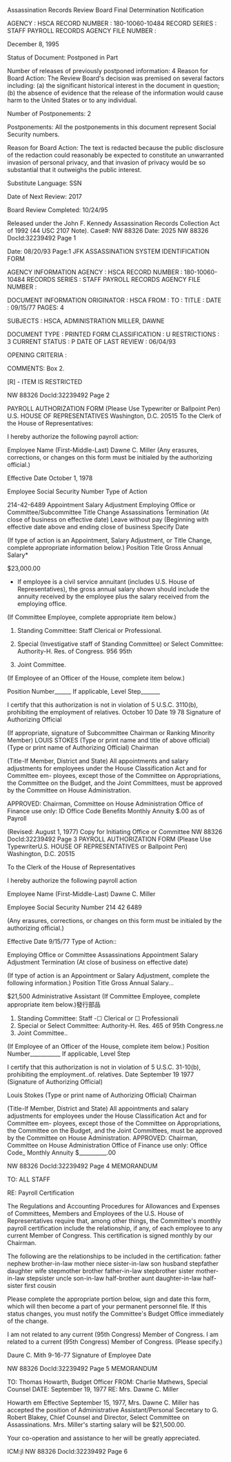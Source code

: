 Assassination Records Review Board
Final Determination Notification

AGENCY : HSCA
RECORD NUMBER : 180-10060-10484
RECORD SERIES : STAFF PAYROLL RECORDS
AGENCY FILE NUMBER :

December 8, 1995

Status of Document: Postponed in Part

Number of releases of previously postponed information: 4
Reason for Board Action: The Review Board's decision was premised on several factors
including: (a) the significant historical interest in the document in question; (b) the
absence of evidence that the release of the information would cause harm to the United
States or to any individual.

Number of Postponements: 2

Postponements: All the postponements in this document represent Social Security numbers.

Reason for Board Action: The text is redacted because the public disclosure of the redaction could
reasonably be expected to constitute an unwarranted invasion of personal privacy, and that invasion of
privacy would be so substantial that it outweighs the public interest.

Substitute Language: SSN

Date of Next Review: 2017

Board Review Completed: 10/24/95

Released under the John F. Kennedy Assassination Records Collection Act of 1992
(44 USC 2107 Note). Case#: NW 88326 Date: 2025
NW 88326
DocId:32239492 Page 1

Date: 08/20/93
Page:1
JFK ASSASSINATION SYSTEM
IDENTIFICATION FORM

AGENCY INFORMATION
AGENCY : HSCA
RECORD NUMBER : 180-10060-10484
RECORDS SERIES :
STAFF PAYROLL RECORDS
AGENCY FILE NUMBER :

DOCUMENT INFORMATION
ORIGINATOR : HSCA
FROM :
TO :
TITLE :
DATE : 09/15/77
PAGES: 4

SUBJECTS :
HSCA, ADMINISTRATION
MILLER, DAWNE

DOCUMENT TYPE : PRINTED FORM
CLASSIFICATION : U
RESTRICTIONS : 3
CURRENT STATUS : P
DATE OF LAST REVIEW : 06/04/93

OPENING CRITERIA :

COMMENTS:
Box 2.

[R] - ITEM IS RESTRICTED

NW 88326
DocId:32239492 Page 2

PAYROLL AUTHORIZATION FORM
(Please Use Typewriter
or Ballpoint Pen)
U.S. HOUSE OF REPRESENTATIVES
Washington, D.C. 20515
To the Clerk of the House of Representatives:

I hereby authorize the following payroll action:

Employee Name (First-Middle-Last)
Dawne C. Miller
(Any erasures, corrections, or changes
on this form must be initialed by the
authorizing official.)

Effective Date
October 1, 1978

Employee Social Security Number
Type of Action

214-42-6489
Appointment
Salary Adjustment
Employing Office or Committee/Subcommittee
Title Change
Assassinations
Termination (At close of business on effective date)
Leave without pay (Beginning with effective date above and ending
close of business
Specify Date

(If type of action is an Appointment, Salary Adjustment, or Title Change, complete appropriate information below.)
Position Title
Gross Annual Salary*

$23,000.00
* If employee is a civil service annuitant (includes U.S. House of Representatives), the gross annual salary shown should include the annuity received by the employee
plus the salary received from the employing office.

(If Committee Employee, complete appropriate item below.)

1. Standing Committee: Staff Clerical or Professional.
2. Special (Investigative staff of Standing Committee) or Select Committee: Authority-H. Res. of Congress.
956 95th

3. Joint Committee.

(If Employee of an Officer of the House, complete item below.)

Position Number______ If applicable, Level Step_______

I certify that this authorization is not in violation of 5 U.S.C. 3110(b), prohibiting the employment of
relatives.
October 10
Date 19 78
Signature of Authorizing Official

(If appropriate, signature of Subcommittee Chairman or Ranking Minority Member) LOUIS STOKES
(Type or print name and title of above official) (Type or print name of Authorizing Official)
Chairman

(Title-If Member, District and State)
All appointments and salary adjustments for employees under the House Classification Act and for Committee em-
ployees, except those of the Committee on Appropriations, the Committee on the Budget, and the Joint Committees, must
be approved by the Committee on House Administration.

APPROVED:
Chairman, Committee on House Administration
Office of Finance use only:
ID
Office Code
Benefits
Monthly Annuity $.00 as of
Payroll

(Revised: August 1, 1977)
Copy for Initiating Office or Committee
NW 88326
DocId:32239492 Page 3
PAYROLL AUTHORIZATION FORM
(Please Use TypewriterU.S. HOUSE OF REPRESENTATIVES
or Ballpoint Pen) Washington, D.C. 20515

To the Clerk of the House of Representatives

I hereby authorize the following payroll action

Employee Name (First-Middle-Last)
Dawne C. Miller

Employee Social Security Number
214 42 6489

(Any erasures, corrections, or changes
on this form must be initialed by the
authorizing official.)

Effective Date
9/15/77
Type of Action::

Employing Office or Committee
Assassinations
Appointment
Salary Adjustment
Termination (At close of business on effective date)

(If type of action is an Appointment or Salary Adjustment, complete the following information.)
Position Title
Gross Annual Salary...

$21,500
Administrative Assistant
(If Committee Employee, complete appropriate item below.)發行部品

1. Standing Committee: Staff -☐ Clerical or ☐ Professionali
2. Special or Select Committee: Authority-H. Res. 465 of 95th Congress.ne
3. Joint Committee..

(If Employee of an Officer of the House, complete item below.)
Position Number___________ If applicable, Level Step

I certify that this authorization is not in violation of 5 U.S.C. 31-10(b), prohibiting the employment..of.
relatives.
Date
September 19 1977
(Signature of Authorizing Official)

Louis Stokes
(Type or print name of Authorizing Official)
Chairman

(Title-If Member, District and State)
All appointments and salary adjustments for employees under the House Classification Act and for Committee em-
ployees, except those of the Committee on Appropriations, the Committee on the Budget, and the Joint Committees, must
be approved by the Committee on House Administration.
APPROVED:
Chairman, Committee on House Administration
Office of Finance use only:
Office Code_
Monthly Annuity $__________.00

NW 88326
DocId:32239492 Page 4
MEMORANDUM

TO: ALL STAFF

RE: Payroll Certification

The Regulations and Accounting Procedures for Allowances and
Expenses of Committees, Members and Employees of the U.S. House of
Representatives require that, among other things, the Committee's
monthly payroll certification include the relationship, if any, of
each employee to any current Member of Congress. This certification
is signed monthly by our Chairman.

The following are the relationships to be included in the
certification:
father nephew brother-in-law
mother niece sister-in-law
son husband stepfather
daughter wife stepmother
brother father-in-law stepbrother
sister mother-in-law stepsister
uncle son-in-law half-brother
aunt daughter-in-law half-sister
first cousin

Please complete the appropriate portion below, sign and date
this form, which will then become a part of your permanent personnel
file. If this status changes, you must notify the Committee's Budget
Office immediately of the change.

I am not related to any current (95th Congress) Member of Congress.
I am related to a current (95th Congress) Member of Congress.
(Please specify.)

Daure C. Mith 9-16-77
Signature of Employee Date

NW 88326
DocId:32239492 Page 5
MEMORANDUM

TO: Thomas Howarth, Budget Officer
FROM: Charlie Mathews, Special Counsel
DATE: September 19, 1977
RE: Mrs. Dawne C. Miller

Howarth
em
Effective September 15, 1977, Mrs. Dawne C. Miller has
accepted the position of Administrative Assistant/Personal
Secretary to G. Robert Blakey, Chief Counsel and Director,
Select Committee on Assassinations. Mrs. Miller's starting
salary will be $21,500.00.

Your co-operation and assistance to her will be greatly
appreciated.

ICM:jl
NW 88326
DocId:32239492 Page 6
